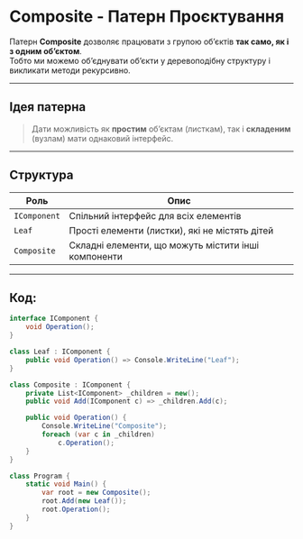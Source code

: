# Composite - Патерн Проєктування

Патерн **Composite** дозволяє працювати з групою об’єктів **так само, як і з одним об’єктом**.  
Тобто ми можемо об’єднувати об’єкти у деревоподібну структуру і викликати методи рекурсивно.

---

## Ідея патерна

> Дати можливість як **простим** об’єктам (листкам), так і **складеним** (вузлам) мати однаковий інтерфейс.

---

## Структура

| Роль | Опис |
|------|------|
| `IComponent` | Спільний інтерфейс для всіх елементів |
| `Leaf` | Прості елементи (листки), які не містять дітей |
| `Composite` | Складні елементи, що можуть містити інші компоненти |

---

## Код:

```csharp
interface IComponent { 
    void Operation(); 
}

class Leaf : IComponent {
    public void Operation() => Console.WriteLine("Leaf");
}

class Composite : IComponent {
    private List<IComponent> _children = new();
    public void Add(IComponent c) => _children.Add(c);

    public void Operation() {
        Console.WriteLine("Composite");
        foreach (var c in _children)
            c.Operation();
    }
}

class Program {
    static void Main() {
        var root = new Composite();
        root.Add(new Leaf());
        root.Operation();
    }
}

